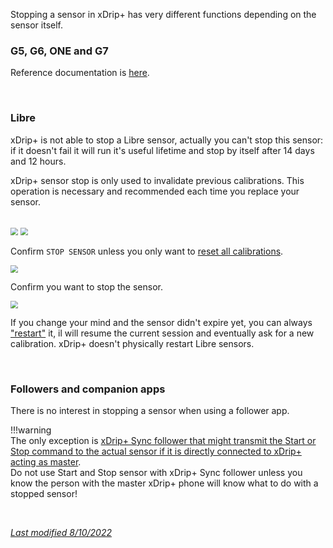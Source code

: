 Stopping a sensor in xDrip+ has very different functions depending on the sensor itself.

### G5, G6, ONE and G7

Reference documentation is [here](https://navid200.github.io/xDrip/docs/Proper-connectivity.html).

</br>

### Libre

xDrip+ is not able to stop a Libre sensor, actually you can't stop this sensor: if it doesn't fail it will run it's useful lifetime and stop by itself after 14 days and 12 hours.

xDrip+ sensor stop is only used to invalidate previous calibrations. This operation is necessary and recommended each time you replace your sensor.

</br>

<img src="../../images/hamburger_menu.png" style="zoom:75%;" />

<img src="/install/images/M-StoS.png" style="zoom:75%;" />

Confirm `STOP SENSOR` unless you only want to [reset all calibrations](/calibrate/calibrate#reset-all-calibrations).

<img src="/install/images/M-StoSC.png" style="zoom:75%;" />

Confirm you want to stop the sensor.

<img src="/install/images/M-StoSC2.png" style="zoom:76%;" />

If you change your mind and the sensor didn't expire yet, you can always ["restart"](/use/startsensor#libre) it, il will resume the current session and eventually ask for a new calibration. xDrip+ doesn't physically restart Libre sensors.

</br>

### Followers and companion apps

There is no interest in stopping a sensor when using a follower app.

!!!warning  
    The only exception is [xDrip+ Sync follower that might transmit the Start or Stop command to the actual sensor if it is directly connected to xDrip+ acting as master](/use/sync#accept-followers-actions).  
    Do not use Start and Stop sensor with xDrip+ Sync follower unless you know the person with the master xDrip+ phone will know what to do with a stopped sensor!

<br>

[*Last modified 8/10/2022*](https://github.com/NightscoutFoundation/xDrip/releases/tag/2022.10.06)